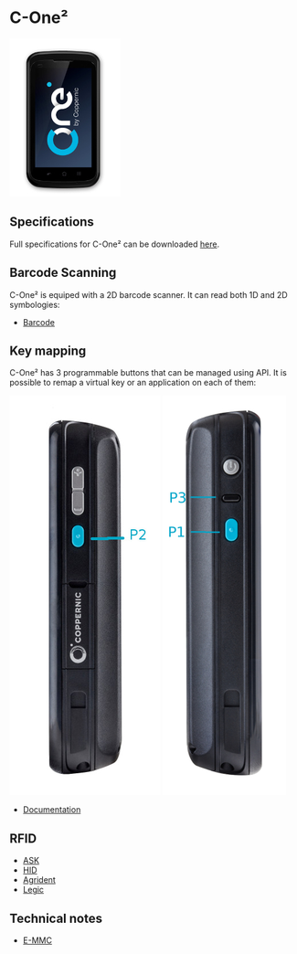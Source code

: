 C-One²
======

![](_images/cone_front_01.jpeg)

Specifications
--------------

Full specifications for C-One² can be downloaded [here](https://www.coppernic.fr/en/documentations/).

Barcode Scanning
----------------

C-One² is equiped with a 2D barcode scanner. It can read both 1D and 2D symbologies:

- [Barcode](fr/barcode/manager.md)

Key mapping
-----------

C-One² has 3 programmable buttons that can be managed using API. It is possible to remap a virtual key or an application on each of them:

![](_images/cone_side_01.jpg) ![](_images/cone_side_02.jpg)

- [Documentation](fr/core/mapping.md)

RFID
----

- [ASK](fr/products/ask.md)
- [HID](fr/products/hid.md)
- [Agrident](fr/products/agrident.md)
- [Legic](fr/products/legic.md)

Technical notes
---------------

- [E-MMC](fr/products/technical_C-one_emmc.md)
